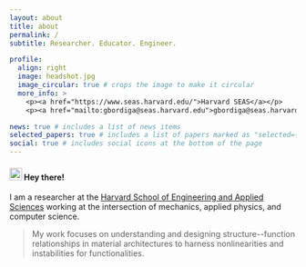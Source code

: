 ```yaml
---
layout: about
title: about
permalink: /
subtitle: Researcher. Educator. Engineer.

profile:
  align: right
  image: headshot.jpg
  image_circular: true # crops the image to make it circular
  more_info: >
    <p><a href="https://www.seas.harvard.edu/">Harvard SEAS</a></p>
    <p><a href="mailto:gbordiga@seas.harvard.edu">gbordiga@seas.harvard.edu</a></p>

news: true # includes a list of news items
selected_papers: true # includes a list of papers marked as "selected={true}"
social: true # includes social icons at the bottom of the page
---
```


#### <img src="https://media.giphy.com/media/hvRJCLFzcasrR4ia7z/giphy.gif" width="22"> Hey there!

I am a researcher at the [Harvard School of Engineering and Applied Sciences](https://www.seas.harvard.edu/) working at the intersection of mechanics, applied physics, and computer science.

> My work focuses on understanding and designing structure--function relationships in material architectures to harness nonlinearities and instabilities for functionalities.

